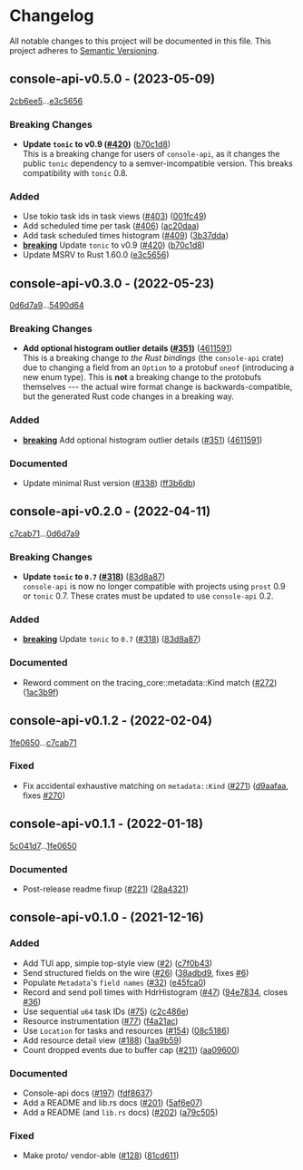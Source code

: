 # Changelog

All notable changes to this project will be documented in this file.
This project adheres to [Semantic Versioning](https://semver.org/spec/v2.0.0.html).

## console-api-v0.5.0 - (2023-05-09)

[2cb6ee5](https://github.com/tokio-rs/console/commit/2cb6ee5b813837324f5f9934a929ac928cfbb03f)...[e3c5656](https://github.com/tokio-rs/console/commit/e3c56561a062be123be460dd477f512a6a9ec3cd)

### <a id = "console-api-v0.5.0-breaking"></a>Breaking Changes
- **Update `tonic` to v0.9 ([#420](https://github.com/tokio-rs/console/issues/420))** ([b70c1d8](https://github.com/tokio-rs/console/commit/b70c1d886d64fc43de6715f07ae49313f778e92b))<br />This is a breaking change for users of `console-api`, as it changes the
public `tonic` dependency to a semver-incompatible version. This breaks
compatibility with `tonic` 0.8.

### Added

- Use tokio task ids in task views ([#403](https://github.com/tokio-rs/console/issues/403)) ([001fc49](https://github.com/tokio-rs/console/commit/001fc49f09ad78cc4ab50770cf4a677ae177103f))
- Add scheduled time per task ([#406](https://github.com/tokio-rs/console/issues/406)) ([ac20daa](https://github.com/tokio-rs/console/commit/ac20daaf301f80e87002593813965d11d11371e4))
- Add task scheduled times histogram ([#409](https://github.com/tokio-rs/console/issues/409)) ([3b37dda](https://github.com/tokio-rs/console/commit/3b37dda773f8cd237f6759d193fdc83a75ab7653))
- [**breaking**](#console-api-v0.5.0-breaking) Update `tonic` to v0.9 ([#420](https://github.com/tokio-rs/console/issues/420)) ([b70c1d8](https://github.com/tokio-rs/console/commit/b70c1d886d64fc43de6715f07ae49313f778e92b))
- Update MSRV to Rust 1.60.0 ([e3c5656](https://github.com/tokio-rs/console/commit/e3c56561a062be123be460dd477f512a6a9ec3cd))

## console-api-v0.3.0 - (2022-05-23)

[0d6d7a9](https://github.com/tokio-rs/console/commit/0d6d7a9af3a8174ca624f4289c5877ad3ac4f227)...[5490d64](https://github.com/tokio-rs/console/commit/5490d64c098d6997f4327e7ec08d5136ece2a2e5)

### <a id = "console-api-v0.3.0-breaking"></a>Breaking Changes
- **Add optional histogram outlier details ([#351](https://github.com/tokio-rs/console/issues/351))** ([4611591](https://github.com/tokio-rs/console/commit/46115913877051090abd36719161f306b68124c7))<br />This is a breaking change *to the Rust bindings* (the `console-api`
crate) due to changing a field from an `Option` to a protobuf `oneof`
(introducing a new enum type). This is **not** a breaking change to the
protobufs themselves --- the actual wire format change is
backwards-compatible, but the generated Rust code changes in a breaking
way.

### Added

- [**breaking**](#console-api-v0.3.0-breaking) Add optional histogram outlier details ([#351](https://github.com/tokio-rs/console/issues/351)) ([4611591](https://github.com/tokio-rs/console/commit/46115913877051090abd36719161f306b68124c7))

### Documented

- Update minimal Rust version ([#338](https://github.com/tokio-rs/console/issues/338)) ([ff3b6db](https://github.com/tokio-rs/console/commit/ff3b6db6fa06456a14992663e8ff7ba8c80c1cc1))

## console-api-v0.2.0 - (2022-04-11)

[c7cab71](https://github.com/tokio-rs/console/commit/c7cab7112368682a8ccea8c4ec4a5ef99b88d567)...[0d6d7a9](https://github.com/tokio-rs/console/commit/0d6d7a9af3a8174ca624f4289c5877ad3ac4f227)

### <a id = "console-api-v0.2.0-breaking"></a>Breaking Changes
- **Update `tonic` to `0.7` ([#318](https://github.com/tokio-rs/console/issues/318))** ([83d8a87](https://github.com/tokio-rs/console/commit/83d8a870bcc40be71bc23d0f45fc374899c636a8))<br />`console-api` is now no longer compatible with projects using `prost`
0.9 or `tonic` 0.7. These crates must be updated to use `console-api`
0.2.

### Added

- [**breaking**](#console-api-v0.2.0-breaking) Update `tonic` to `0.7` ([#318](https://github.com/tokio-rs/console/issues/318)) ([83d8a87](https://github.com/tokio-rs/console/commit/83d8a870bcc40be71bc23d0f45fc374899c636a8))

### Documented

- Reword comment on the tracing_core::metadata::Kind match ([#272](https://github.com/tokio-rs/console/issues/272)) ([1ac3b9f](https://github.com/tokio-rs/console/commit/1ac3b9f4558d8f4f1233aa40ffd87702c58cbfee))

## console-api-v0.1.2 - (2022-02-04)

[1fe0650](https://github.com/tokio-rs/console/commit/1fe06508604dcfff473455fe848e9ff2a5588f62)...[c7cab71](https://github.com/tokio-rs/console/commit/c7cab7112368682a8ccea8c4ec4a5ef99b88d567)


### Fixed

- Fix accidental exhaustive matching on `metadata::Kind` ([#271](https://github.com/tokio-rs/console/issues/271)) ([d9aafaa](https://github.com/tokio-rs/console/commit/d9aafaa05549379cf02113faea90816de2235c16), fixes [#270](https://github.com/tokio-rs/console/issues/270))

## console-api-v0.1.1 - (2022-01-18)

[5c041d7](https://github.com/tokio-rs/console/commit/5c041d7149684fbc2735058c386f85e02b5381fb)...[1fe0650](https://github.com/tokio-rs/console/commit/1fe06508604dcfff473455fe848e9ff2a5588f62)


### Documented

- Post-release readme fixup ([#221](https://github.com/tokio-rs/console/issues/221)) ([28a4321](https://github.com/tokio-rs/console/commit/28a4321e0f555c3744194ec64dccc93e4fd194ce))

## console-api-v0.1.0 - (2021-12-16)


### Added

- Add TUI app, simple top-style view ([#2](https://github.com/tokio-rs/console/issues/2)) ([c7f0b43](https://github.com/tokio-rs/console/commit/c7f0b43494e439331ea2ae0ba4fc4cea8ddff6e3))
- Send structured fields on the wire ([#26](https://github.com/tokio-rs/console/issues/26)) ([38adbd9](https://github.com/tokio-rs/console/commit/38adbd97aefc53d06e509c7b33c98b4dcfa7a970), fixes [#6](https://github.com/tokio-rs/console/issues/6))
- Populate `Metadata`'s `field names` ([#32](https://github.com/tokio-rs/console/issues/32)) ([e45fca0](https://github.com/tokio-rs/console/commit/e45fca08102cefec7494d28f80863990cfb24160))
- Record and send poll times with HdrHistogram ([#47](https://github.com/tokio-rs/console/issues/47)) ([94e7834](https://github.com/tokio-rs/console/commit/94e7834db44c3b19c54ff16a22f1b0e6464be1a2), closes [#36](https://github.com/tokio-rs/console/issues/36))
- Use sequential `u64` task IDs ([#75](https://github.com/tokio-rs/console/issues/75)) ([c2c486e](https://github.com/tokio-rs/console/commit/c2c486ee9c792453db81786490bff52a031be9e9))
- Resource instrumentation ([#77](https://github.com/tokio-rs/console/issues/77)) ([f4a21ac](https://github.com/tokio-rs/console/commit/f4a21acb18935af8b256999e2380eb5fb7e17d72))
- Use `Location` for tasks and resources ([#154](https://github.com/tokio-rs/console/issues/154)) ([08c5186](https://github.com/tokio-rs/console/commit/08c5186eb01f18f8e4018058d12817e4127dd7be))
- Add resource detail view ([#188](https://github.com/tokio-rs/console/issues/188)) ([1aa9b59](https://github.com/tokio-rs/console/commit/1aa9b594f30e42098c6c6bbf41eb1d2b01dc0426))
- Count dropped events due to buffer cap ([#211](https://github.com/tokio-rs/console/issues/211)) ([aa09600](https://github.com/tokio-rs/console/commit/aa09600b3bdc6591eafc9fe7b4507f7da2bca498))

### Documented

- Console-api docs ([#197](https://github.com/tokio-rs/console/issues/197)) ([fdf8637](https://github.com/tokio-rs/console/commit/fdf8637f2671a95d84a4c9046a2ed411e08045ef))
- Add a README and lib.rs docs ([#201](https://github.com/tokio-rs/console/issues/201)) ([5af6e07](https://github.com/tokio-rs/console/commit/5af6e07d6eb44b133dcd0d6deff6b99a806d9e79))
- Add a README (and `lib.rs` docs) ([#202](https://github.com/tokio-rs/console/issues/202)) ([a79c505](https://github.com/tokio-rs/console/commit/a79c5056875a3593b4fd61d18e42c2aa6a08688c))

### Fixed

- Make proto/ vendor-able ([#128](https://github.com/tokio-rs/console/issues/128)) ([81cd611](https://github.com/tokio-rs/console/commit/81cd61152755abfdfa2f00727d079e65006e8c55))

<!-- generated by git-cliff -->
